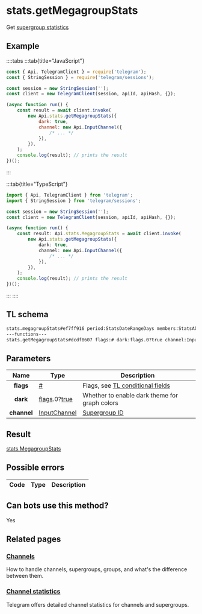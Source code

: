 # stats.getMegagroupStats

Get [supergroup statistics](https://core.telegram.org/api/stats)

## Example

::::tabs
:::tab{title="JavaScript"}

```js
const { Api, TelegramClient } = require('telegram');
const { StringSession } = require('telegram/sessions');

const session = new StringSession('');
const client = new TelegramClient(session, apiId, apiHash, {});

(async function run() {
    const result = await client.invoke(
        new Api.stats.getMegagroupStats({
            dark: true,
            channel: new Api.InputChannel({
                /* ... */
            }),
        }),
    );
    console.log(result); // prints the result
})();
```

:::

:::tab{title="TypeScript"}

```ts
import { Api, TelegramClient } from 'telegram';
import { StringSession } from 'telegram/sessions';

const session = new StringSession('');
const client = new TelegramClient(session, apiId, apiHash, {});

(async function run() {
    const result: Api.stats.MegagroupStats = await client.invoke(
        new Api.stats.getMegagroupStats({
            dark: true,
            channel: new Api.InputChannel({
                /* ... */
            }),
        }),
    );
    console.log(result); // prints the result
})();
```

:::
::::

## TL schema

```txt
stats.megagroupStats#ef7ff916 period:StatsDateRangeDays members:StatsAbsValueAndPrev messages:StatsAbsValueAndPrev viewers:StatsAbsValueAndPrev posters:StatsAbsValueAndPrev growth_graph:StatsGraph members_graph:StatsGraph new_members_by_source_graph:StatsGraph languages_graph:StatsGraph messages_graph:StatsGraph actions_graph:StatsGraph top_hours_graph:StatsGraph weekdays_graph:StatsGraph top_posters:Vector<StatsGroupTopPoster> top_admins:Vector<StatsGroupTopAdmin> top_inviters:Vector<StatsGroupTopInviter> users:Vector<User> = stats.MegagroupStats;
---functions---
stats.getMegagroupStats#dcdf8607 flags:# dark:flags.0?true channel:InputChannel = stats.MegagroupStats;
```

## Parameters

|    Name     | Type                                                                                                                              | Description                                                                                             |
| :---------: | --------------------------------------------------------------------------------------------------------------------------------- | ------------------------------------------------------------------------------------------------------- |
|  **flags**  | [#](https://core.telegram.org/type/%23)                                                                                           | Flags, see [TL conditional fields](https://core.telegram.org/mtproto/TL-combinators#conditional-fields) |
|  **dark**   | [flags](https://core.telegram.org/mtproto/TL-combinators#conditional-fields).0?[true](https://core.telegram.org/constructor/true) | Whether to enable dark theme for graph colors                                                           |
| **channel** | [InputChannel](https://core.telegram.org/type/InputChannel)                                                                       | [Supergroup ID](https://core.telegram.org/api/channel)                                                  |

## Result

[stats.MegagroupStats](https://core.telegram.org/type/stats.MegagroupStats)

## Possible errors

| Code | Type | Description |
| :--: | ---- | ----------- |

## Can bots use this method?

Yes

## Related pages

### [Channels](https://core.telegram.org/api/channel)

How to handle channels, supergroups, groups, and what's the difference between them.

### [Channel statistics](https://core.telegram.org/api/stats)

Telegram offers detailed channel statistics for channels and supergroups.
